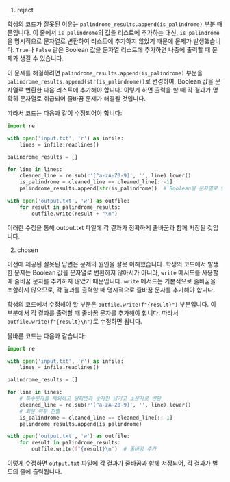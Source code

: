 1. reject

학생의 코드가 잘못된 이유는 `palindrome_results.append(is_palindrome)` 부분 때문입니다. 이 줄에서 `is_palindrome`의 값을 리스트에 추가하는 대신, `is_palindrome`을 명시적으로 문자열로 변환하여 리스트에 추가하지 않았기 때문에 문제가 발생했습니다. `True`나 `False` 같은 Boolean 값을 문자열 리스트에 추가하면 나중에 출력할 때 문제가 생길 수 있습니다.

이 문제를 해결하려면 `palindrome_results.append(is_palindrome)` 부분을 `palindrome_results.append(str(is_palindrome))`로 변경하여, Boolean 값을 문자열로 변환한 다음 리스트에 추가해야 합니다. 이렇게 하면 출력을 할 때 각 결과가 명확히 문자열로 취급되어 줄바꿈 문제가 해결될 것입니다.

따라서 코드는 다음과 같이 수정되어야 합니다:

```python
import re

with open('input.txt', 'r') as infile:
    lines = infile.readlines()

palindrome_results = []

for line in lines:
    cleaned_line = re.sub(r'[^a-zA-Z0-9]', '', line).lower()
    is_palindrome = cleaned_line == cleaned_line[::-1]
    palindrome_results.append(str(is_palindrome))  # Boolean을 문자열로 변환

with open('output.txt', 'w') as outfile:
    for result in palindrome_results:
        outfile.write(result + "\n")
```

이러한 수정을 통해 output.txt 파일에 각 결과가 정확하게 줄바꿈과 함께 저장될 것입니다.

2. chosen

이전에 제공된 잘못된 답변은 문제의 원인을 잘못 이해했습니다. 학생의 코드에서 발생한 문제는 Boolean 값을 문자열로 변환하지 않아서가 아니라, `write` 메서드를 사용할 때 줄바꿈 문자를 추가하지 않았기 때문입니다. `write` 메서드는 기본적으로 줄바꿈을 포함하지 않으므로, 각 결과를 출력할 때 명시적으로 줄바꿈 문자를 추가해야 합니다.

학생의 코드에서 수정해야 할 부분은 `outfile.write(f"{result}")` 부분입니다. 이 부분에서 각 결과를 출력할 때 줄바꿈 문자를 추가해야 합니다. 따라서 `outfile.write(f"{result}\n")`로 수정하면 됩니다.

올바른 코드는 다음과 같습니다:

```python
import re

with open('input.txt', 'r') as infile:
    lines = infile.readlines()

palindrome_results = []

for line in lines:
    # 특수문자를 제외하고 알파벳과 숫자만 남기고 소문자로 변환
    cleaned_line = re.sub(r'[^a-zA-Z0-9]', '', line).lower()
    # 회문 여부 판별
    is_palindrome = cleaned_line == cleaned_line[::-1]
    palindrome_results.append(is_palindrome)

with open('output.txt', 'w') as outfile:
    for result in palindrome_results:
        outfile.write(f"{result}\n")  # 줄바꿈 추가
```

이렇게 수정하면 `output.txt` 파일에 각 결과가 줄바꿈과 함께 저장되어, 각 결과가 별도의 줄에 출력됩니다.
